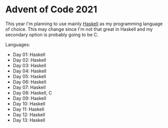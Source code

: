 # Advent of Code 2021

This year I'm planning to use mainly [Haskell](https://www.haskell.org/) as my programming language of choice.
This may change since I'm not that great in Haskell and my secondary option is probably going to be C.

Languages:

- Day 01: Haskell
- Day 02: Haskell
- Day 03: Haskell
- Day 04: Haskell
- Day 05: Haskell
- Day 06: Haskell
- Day 07: Haskell
- Day 08: Haskell, C
- Day 09: Haskell
- Day 10: Haskell
- Day 11: Haskell
- Day 12: Haskell
- Day 13: Haskell

